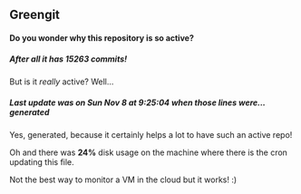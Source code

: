## Greengit

#### Do you wonder why this repository is so active?

##### After all it has 15263 commits!

But is it *really* active? Well...

##### Last update was on Sun Nov 8 at 9:25:04 when those lines were... generated

Yes, generated, because it certainly helps a lot to have such an active repo!

Oh and there was **24%** disk usage on the machine
where there is the cron updating this file.

Not the best way to monitor a VM in the cloud but it works! :)
